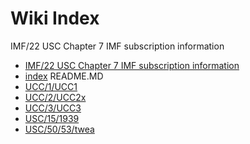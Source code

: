 # Wiki Index
IMF/22 USC Chapter 7 IMF subscription information

- [ IMF/22 USC Chapter 7 IMF subscription information  ](  IMF/22%20USC%20Chapter%20%20IMF%20subscription%20information.md )
- [index](index.md)
README.MD
- [UCC/1/UCC1](UCC/1/UCC1.md)
- [UCC/2/UCC2x](UCC/2/UCC2x.md)
- [UCC/3/UCC3](UCC/3/UCC3.md)
- [USC/15/1939](USC/15/1939.md)
- [USC/50/53/twea](USC/50/53/twea.md)
